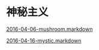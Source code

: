 # 神秘主义

[2016-04-06-mushroom.markdown](2016-04-06-mushroom.markdown/2016-04-06-mushroom.markdown.md "2016-04-06-mushroom.markdown")

[2016-04-16-mystic.markdown](2016-04-16-mystic.markdown/2016-04-16-mystic.markdown.md "2016-04-16-mystic.markdown")
